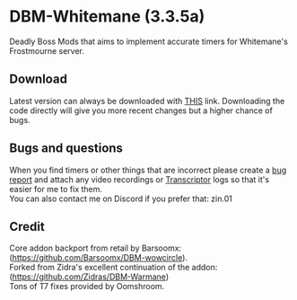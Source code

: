 # DBM-Whitemane (3.3.5a)

Deadly Boss Mods that aims to implement accurate timers for Whitemane's Frostmourne server.  

## Download
Latest version can always be downloaded with [THIS](https://github.com/broizter/DBM-Whitemane/releases/latest/download/DBM-Whitemane.zip) link.  Downloading the code directly will give you more recent changes but a higher chance of bugs.  

## Bugs and questions  
When you find timers or other things that are incorrect please create a [bug report](https://github.com/broizter/DBM-Whitemane/issues/new/choose) and attach any video recordings or [Transcriptor](https://github.com/Zidras/Transcriptor-WOTLK) logs so that it's easier for me to fix them.  
You can also contact me on Discord if you prefer that: zin.01

## Credit
Core addon backport from retail by Barsoomx: (https://github.com/Barsoomx/DBM-wowcircle).  
Forked from Zidra's excellent continuation of the addon: (https://github.com/Zidras/DBM-Warmane)  
Tons of T7 fixes provided by Oomshroom.  
